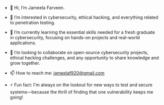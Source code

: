 - 👋 Hi, I’m Jameela Farveen.
- 👀 I’m interested in cybersecurity, ethical hacking, and everything related to penetration testing.
- 🌱 I’m currently learning the essential skills needed for a fresh graduate in cybersecurity, focusing on hands-on projects and real-world applications.
- 💞️ I’m looking to collaborate on open-source cybersecurity projects, ethical hacking challenges, and any opportunity to share knowledge and grow together.
- 📫 How to reach me: jameelaf920@gmail.com

- ⚡ Fun fact: I'm always on the lookout for new ways to test and secure systems—because the thrill of finding that one vulnerability keeps me going!

